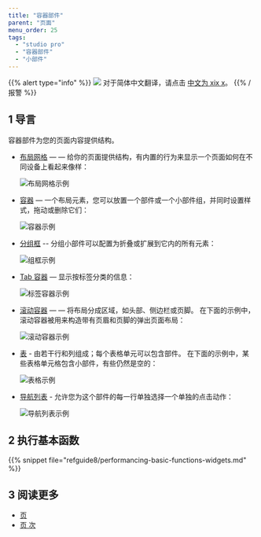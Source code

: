```yaml
---
title: "容器部件"
parent: "页面"
menu_order: 25
tags:
  - "studio pro"
  - "容器部件"
  - "小部件"
---
```


{{% alert type="info" %}}
<img src="attachments/chinese-translation/china.png" style="display: inline-block; margin: 0" /> 对于简体中文翻译，请点击 [中文为 xix x](https://cdn.mendix.tencent-cloud.com/documentation/refguide8/container-widgets.pdf)。
{{% /报警 %}}

## 1 导言

容器部件为您的页面内容提供结构。

* [布局网格](layout-grid) — — 给你的页面提供结构，有内置的行为来显示一个页面如何在不同设备上看起来像样：

    ![布局网格示例](attachments/container-widgets/layout-grid-example.png)

* [容器](container) — 一个布局元素，您可以放置一个部件或一个小部件组，并同时设置样式，拖动或删除它们：

    ![容器示例](attachments/container-widgets/container-example.png)

* [分组框](group-box) -- 分组小部件可以配置为折叠或扩展到它内的所有元素：

    ![组框示例](attachments/container-widgets/group-box-example.png)

* [Tab 容器](tab-container) — 显示按标签分类的信息：

    ![标签容器示例](attachments/container-widgets/tab-container-example.png)

* [滚动容器](scroll-container) — — 将布局分成区域，如头部、侧边栏或页脚。 在下面的示例中，滚动容器被用来构造带有页眉和页脚的弹出页面布局：

    ![滚动容器示例](attachments/container-widgets/scroll-container-example.png)

* [表](table) - 由若干行和列组成；每个表格单元可以包含部件。 在下面的示例中，某些表格单元格包含小部件，有些仍然是空的：

    ![表格示例](attachments/container-widgets/table-example.png)

* [导航列表](navigation-list) - 允许您为这个部件的每一行单独选择一个单独的点击动作：

    ![导航列表示例](attachments/container-widgets/navigation-list-example.png)

## 2 执行基本函数

{{% snippet file="refguide8/performancing-basic-functions-widgets.md" %}}

## 3 阅读更多

* [页](page)
* [页 次](页面)